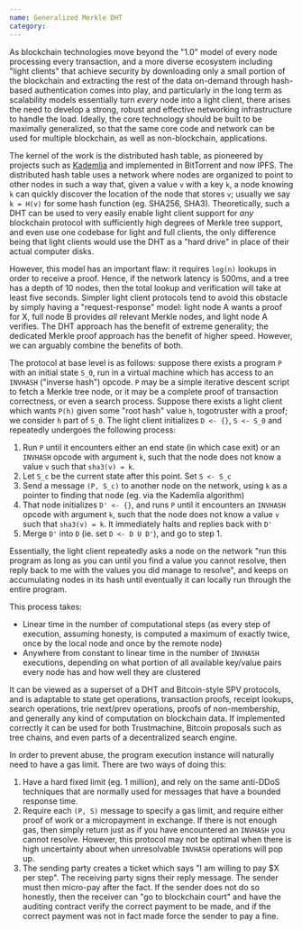 ```yaml
---
name: Generalized Merkle DHT
category: 
---
```


As blockchain technologies move beyond the "1.0" model of every node processing every transaction, and a more diverse ecosystem including "light clients" that achieve security by downloading only a small portion of the blockchain and extracting the rest of the data on-demand through hash-based authentication comes into play, and particularly in the long term as scalability models essentially turn _every_ node into a light client, there arises the need to develop a strong, robust and effective networking infrastructure to handle the load. Ideally, the core technology should be built to be maximally generalized, so that the same core code and network can be used for multiple blockchain, as well as non-blockchain, applications.

The kernel of the work is the distributed hash table, as pioneered by projects such as [Kademlia](http://pdos.csail.mit.edu/~petar/papers/maymounkov-kademlia-lncs.pdf) and implemented in BitTorrent and now IPFS. The distributed hash table uses a network where nodes are organized to point to other nodes in such a way that, given a value `v` with a key `k`, a node knowing `k` can quickly discover the location of the node that stores `v`; usually we say `k = H(v)` for some hash function (eg. SHA256, SHA3). Theoretically, such a DHT can be used to very easily enable light client support for _any_ blockchain protocol with sufficiently high degrees of Merkle tree support, and even use one codebase for light and full clients, the only difference being that light clients would use the DHT as a "hard drive" in place of their actual computer disks.

However, this model has an important flaw: it requires `log(n)` lookups in order to receive a proof. Hence, if the network latency is 500ms, and a tree has a depth of 10 nodes, then the total lookup and verification will take at least five seconds. Simpler light client protocols tend to avoid this obstacle by simply having a "request-response" model: light node A wants a proof for X, full node B provides _all_ relevant Merkle nodes, and light node A verifies. The DHT approach has the benefit of extreme generality; the dedicated Merkle proof approach has the benefit of higher speed. However, we can arguably combine the benefits of both.

The protocol at base level is as follows: suppose there exists a program `P` with an initial state `S_0`, run in a virtual machine which has access to an `INVHASH` ("inverse hash") opcode. `P` may be a simple iterative descent script to fetch a Merkle tree node, or it may be a complete proof of transaction correctness, or even a search process. Suppose there exists a light client which wants `P(h)` given some "root hash" value `h`, togotruster with a proof; we consider `h` part of `S_0`. The light client initializes `D <- {}`, `S <- S_0` and repeatedly undergoes the following process:

1. Run `P` until it encounters either an end state (in which case exit) or an `INVHASH` opcode with argument `k`, such that the node does not know a value `v` such that `sha3(v) = k`.
2. Let `S_c` be the current state after this point. Set `S <- S_c`
3. Send a message `(P, S_c)` to another node on the network, using `k` as a pointer to finding that node (eg. via the Kademlia algorithm)
4. That node initializes `D' <- {}`, and runs `P` until it encounters an `INVHASH` opcode with argument `k`, such that the node does not know a value `v` such that `sha3(v) = k`. It immediately halts and replies back with `D'`
5. Merge `D'` into `D` (ie. set `D <- D U D'`), and go to step 1.

Essentially, the light client repeatedly asks a node on the network "run this program as long as you can until you find a value you cannot resolve, then reply back to me with the values you did manage to resolve", and keeps on accumulating nodes in its hash until eventually it can locally run through the entire program.

This process takes:

* Linear time in the number of computational steps (as every step of execution, assuming honesty, is computed a maximum of exactly twice, once by the local node and once by the remote node)
* Anywhere from constant to linear time in the number of `INVHASH` executions, depending on what portion of all available key/value pairs every node has and how well they are clustered

It can be viewed as a superset of a DHT and Bitcoin-style SPV protocols, and is adaptable to state get operations, transaction proofs, receipt lookups, search operations, trie next/prev operations, proofs of non-membership, and generally any kind of computation on blockchain data. If implemented correctly it can be used for both Trustmachine, Bitcoin proposals such as tree chains, and even parts of a decentralized search engine.

In order to prevent abuse, the program execution instance will naturally need to have a gas limit. There are two ways of doing this:

1. Have a hard fixed limit (eg. 1 million), and rely on the same anti-DDoS techniques that are normally used for messages that have a bounded response time.
2. Require each `(P, S)` message to specify a gas limit, and require either proof of work or a micropayment in exchange. If there is not enough gas, then simply return just as if you have encountered an `INVHASH` you cannot resolve. However, this protocol may not be optimal when there is high uncertainty about when unresolvable `INVHASH` operations will pop up.
3. The sending party creates a ticket which says "I am willing to pay $X per step". The receiving party signs their reply message. The sender must then micro-pay after the fact. If the sender does not do so honestly, then the receiver can "go to blockchain court" and have the auditing contract verify the correct payment to be made, and if the correct payment was not in fact made force the sender to pay a fine.